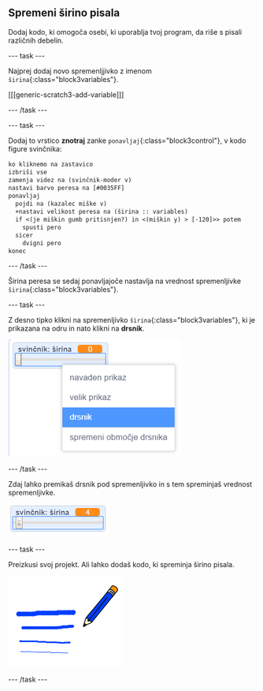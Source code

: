 ## Spremeni širino pisala

Dodaj kodo, ki omogoča osebi, ki uporablja tvoj program, da riše s pisali različnih debelin.

--- task ---

Najprej dodaj novo spremenljjivko z imenom `širina`{:class="block3variables"}.

[[[generic-scratch3-add-variable]]]

--- /task ---

--- task ---

Dodaj to vrstico **znotraj** zanke `ponavljaj`{:class="block3control"}, v kodo figure svinčnika:

```blocks3
ko kliknemo na zastavico
izbriši vse
zamenja videz na (svinčnik-moder v)
nastavi barvo peresa na [#0035FF]
ponavljaj
  pojdi na (kazalec miške v)
  +nastavi velikost peresa na (širina :: variables)
  if <(je miškin gumb pritisnjen?) in <(miškin y) > [-120]>> potem
    spusti pero
  sicer
    dvigni pero
konec
```

--- /task ---

Širina peresa se sedaj ponavljajoče nastavlja na vrednost spremenljivke `širina`{:class="block3variables"}.

--- task ---

Z desno tipko klikni na spremenljivko `širina`{:class="block3variables"}, ki je prikazana na odru in nato klikni na **drsnik**.

![posnetek zaslona](images/paint-slider.png)

--- /task ---

Zdaj lahko premikaš drsnik pod spremenljivko in s tem spreminjaš vrednost spremenljivke.

![posnetek zaslona](images/paint-slider-change.png)

--- task ---

Preizkusi svoj projekt. Ali lahko dodaš kodo, ki spreminja širino pisala.

![posnetek zaslona](images/paint-width-test.png)

--- /task ---